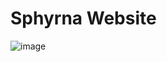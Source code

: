 # Sphyrna Website 

![image](https://github.com/KrishnaDass95/Sphyrna-Website/assets/43197751/815bf0f3-f1ef-4f52-b333-f0686c65afa0)
